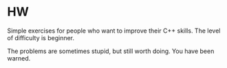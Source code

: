 # HW

Simple exercises for people who want to improve their C++ skills. The level of difficulty is beginner.

The problems are sometimes stupid, but still worth doing. You have been warned.
